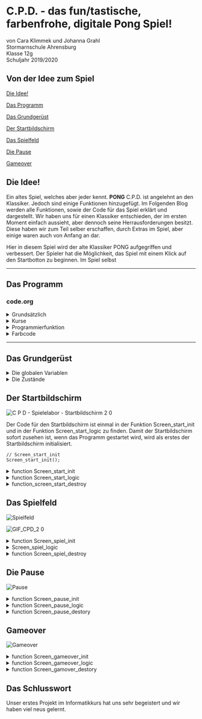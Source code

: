 # C.P.D. - das fun/tastische, farbenfrohe, digitale Pong Spiel!
von Cara Klimmek und Johanna Grahl  
Stormarnschule Ahrensburg  
Klasse 12g  
Schuljahr 2019/2020  


## Von der Idee zum Spiel

[Die Idee!](#eins)

[Das Programm](#zwei)

[Das Grundgerüst](#drei)

[Der Startbildschirm](#vier)

[Das Spielfeld](#fünf)

[Die Pause](#sechs)

[Gameover](#sieben)


## Die Idee! <a name="eins"></a>

Ein altes Spiel, welches aber jeder kennt. **PONG** C.P.D. ist angelehnt an den Klassiker. Jedoch sind einige Funktionen hinzugefügt. Im Folgenden Blog werden alle Funktionen, sowie der Code für das Spiel erklärt und dargestellt.
Wir haben uns für einen Klassiker entschieden, der im ersten Moment einfach aussieht, aber dennoch seine Herrausforderungen besitzt. Diese haben wir zum Teil selber erschaffen, durch Extras im Spiel, aber einige waren auch von Anfang an dar. 


Hier in diesem Spiel wird der alte Klassiker PONG aufgegriffen und verbessert. Der Spieler hat die Möglichkeit, das Spiel mit einem Klick auf den Startbotton zu beginnen. Im Spiel selbst 
 
<hr>


## Das Programm <a name="zwei"></a>
### code.org

<details>
  <summary>Grundsätzlich</summary>
  
  * Schüler sollen weltweit kostenlosen Zugang haben Informatik zu lernen. 
  * Über diese Seite kann der Lehrer einen Lehreraccount erstellen, sodass er alle Projekte der Schüler jederzeit abrufen kann. 
  * Mehrere Unternehmen unterstützen code.org. Z.B. Google, Microsoft und viele mehr.
  
  </details>

<details>
  <summary>Kurse</summary>
  Bei code.org können Nutzer auch ohne Anmeldung Kurse zum Thema programmieren machen. Dabei werden in verschiedene Altersstufen unterschieden. Auch gibt es Kurse für Nichtleser, sodass auch schon die Kleinsten programmieren lernen können.   
  
![Screenshot_2019-11-06 Kurs-Blog](https://user-images.githubusercontent.com/54102292/68305936-dbc75180-00a8-11ea-8260-d0db680c4457.png)
  
Hier wird ein möglicher Kurs gezeigt. Hierbei soll der Benutzer den Künstler durch das Einsezten der vorhandenen Bausteine dazu bringen, das vorgegebene Muster nachzumalen.  

![InkedScreenshot_2019-11-06 Kurs-fertig-Blog_LI](https://user-images.githubusercontent.com/54102292/68306539-04038000-00aa-11ea-95e8-10e89e56c5b5.jpg)

Wenn die Bausteine eigefügt sind und auf den Startbutton geklickt wird, dann beginnt der Künstler zu zeichnen und mit den richtigen Variablen (mit roten Pfeilen markiert) an der richtigen Stelle wird auch das gezeichnet. Klickt man auf den Progarmm zeigen Button (mit dem grünen Pfeil mariert), so wird der Javascriptcode angezeigt.

  ![Screenshot_2019-11-06 Kurs-Progamm-Blog](https://user-images.githubusercontent.com/54102292/68306932-b89da180-00aa-11ea-830a-a4265b615904.png)
  
  </details>
  
<details>
  <summary>Programmierfunktion</summary>
 Auf code.org können verschiedenen Module benutzt werden, um ein Spiel oder Sonstiges programmieren zu können. Um nun ein Spiel programmieren zu können, wird das Spielelabor ausgewählt. In diesem Labor kann alles auprobiert werden. code.org stellt bereits vorgefertigte Baussteine zur Verfügung. Diese können als Bausteine angezeigt werden oder aber auch als Javaskipt. Auch lassen sich eigende nicht vorhandene Befehle programmieren, wobei das Programm nicht alle Javaskript funktionen kennt.
  Es kann somit für Angfänger, sowie fortgeschrittene leicht programmiert werden.
  Im App-Labor könne Spiele in Form einer App programmiert werden. Dadurch lassen sich diese Spiele auch auf Tablets oder Handys spielen.   
  Hierbei muss allerdings beachtet werden, dass code.org teilweise eigene Befehle verwendet, sodass eine Recherche für Javascriptbefehle schwierig wir. Dadurch muss der Benuzer vieles ausprobieren und kommt hauptsächlich mit den code.org Befehlen zu seinem Ziel.
  </details>
  
<details>
  <summary>Farbcode</summary>
 Während man auf code.ord programmiert, wird man mit verschidenen Typen und Farben konfrontiert. Dabei variieren die Farben je nachdem in welcher Sprache man programmiert.
  
  Die Bausteine:
  * eine programmiete _Funktion_ ist immer grün
  * ein Baustein, der die _World_ beschreibt und definiert ist immer gelb
  * ein _Sprite_ oder _Groupe_ ist immer rot
  * die Bausteine der Kategorie _Drawing_ sind immer hellblau
  * ein Comment wird grau angezeigt
  * ein Baustein aus _Control_ ist in einem mittelblau
  * eine Variable ist lila angezeigt
  * die Kategorie _Mathe_ ist orange
  
In diesem Spiel wurde allerdings in Javaskript geschrieben. Auch hier gibt es in code.org einen Farbencode, jedoch unterscheiden sich diese von dem Bausteincode.

  * die Variablen _var_ sowie die Funktionen, wie zum Beispiel _if_ werden lila angezeigt
  * _Comments_ sind grün 
  * variierbare Elemente wie _Farben_ oder _Positionsangaben_ werden blau angezeigt
  * alle aderen _Texte_ sind grau
  * die Boolean, welche _true_ und _false_ definieren, sind blau
  
  </details>
  
  <hr>
 
## Das Grundgerüst <a name="drei"></a>

<details>
  <summary> Die globalen Variablen </summary>

In unserem Spiel verwenden wir globale Variablen. Das heißt sie werden im Gegensatz zu lokalen Variablen am Anfang des Codes definiert und sind im gesamten Programmcode, auch innerhalb von Funktionen, sichtbar. Lokale Variablen werden erst in einer Funktion definiert und mit Werten belegt, allerdings kann dann auch innerhalb dieer Funktion auf die lokale Variable zugegriffen werden. Bei globalen Variablen können alle Funktion auf die Variablen zugreifen und diese mit Werten belegen.

```  
var Hintergrund_start;  
var Hintergrund_spiel;  
var Hintergrund_gemeover;  
var Hintergrund_pause;  

var Schlaeger_links;  
var Schlaeger_rechts;  
var Schlaegergeschwindigkeit = 10;  

var Mittellinie;  

var Startblock;  
var New_game_block;  
var Pauseknopf;  

var Text_start;  
var Text_gameover; 

var Screen_hight;  
var Scgreen_bottom;  
var Screen_rand_links;  
var Screen_rand_rechts;  

var Ball;  
var Ballgeschwindigkeit;   

var counter1 = 0;  
var counter2 = 0;
```
---
In unserem Variablen haben wir auch Boolean Variablen benutzt. Diese können Aussagen, wie zum Beispiel Screen_start_active, als "wahr" (true) oder "falsch" (false) definieren. Somit kann inerhalb einer if-Funktion zum Beispiel gesagt werden, wenn die Aussage "wahr" ist, soll eine bestimmte Aktion ausgeführt werden.

```
var Screen_start_active = Boolean (true);  
var Screen_spiel_active = Boolean (false);  
var Screen_gameover_active = Boolean (false);  
var Screen_pause_active = Boolean (false);  

var Screen_changed_start = Boolean (false);  
var Screen_changed_pause = Boolean (false);  
var Screen_changed_gameover = Boolean (false);  
var Screen_changed_neu = Boolean (false);  
var Screen_changed_weiter = Boolean (false);  
```  
---

</details>

<details>
  <summary> Die Zustände </summary>
  
Unser Spiel hat verschiedene Zustände, welche hier im Zustandsübergangsdiagramm zusehen sind.

![Zustandsdiamgramm 2](https://user-images.githubusercontent.com/54102292/68529440-1a564980-02ff-11ea-85c6-e6a14c8e32ab.png)

Der erste Zustand der erreicht werden kann, ist der Start. Von diesem Zustand kann man auf das Spiel kommen. Sobald man im Spiel ist, gibt es mehrere Möglichkeiten. Man kann in den Pausezustand gelangen und von diesem auch wieder zurück zum Spiel. Vom Spiel in den Gameoverzustand. Von diesem Zustand kann man allerdings auch wieder zum Spiel gelangen, damit mehrere Runden gespielt werden können.

Zu jedem Zustand gibt es ein Screen, wobei jeder Screen durch eine eigene init-Funktion initialisiert wird. Die Logik wird in der jeweilligen Logic-Funktion abgearbeitet.
Die einzelnen Zustände, bzw. Screens, werden über die Hauptschleife gesteurt. Dies ist durch die Boolean Variablen möglich. Jeder Screen hat zwei boolsche Variablen. Einmal die Aussage darüber ob der jeweillige Screen aktiv ist (Screen_start_active) und ob dieser Screen sich ändern soll (Screen_changed_start).
In der Hauptschleife wird dauerhaft abgefragt, welche Aussage gerade "wahr" ist. Wenn ein Aussage über den aktiv Zustand eines Screens wahr ist, wird definiert, dass in die logic-Funktion gesprungen wird.

```   
  if (Screen_start_active) {
      Screen_start_logic();
  }

  if (Screen_spiel_active) {
      Screen_spiel_logic();
  }
  
  if (Screen_gameover_active){
      Screen_gameover_logic();
  }
  
  if (Screen_pause_active){
      Screen_pause_logic();
  }
```
---
Wenn ein Screen gewechselt wird, werden verschiedene Aktionen ausgeführt. Als erstes wird der momentan aktive Screen "zerstört" (Screen_start_destory). Dies wird aber später nochmal genauer erklärt. 
Des weitern wird der momentan aktive Bildschirm als "falsch" definiert und der Bildschirm der aktiv werden soll als "wahr" dargestellt (z.B. Screen_start_aktive = false und Screen_spiel_active = true). Damit der nächste Screen auch angezeigt wird, wird der entsprechende Screen initialisiert (Screen_spiel_init). Zum Schluss wird noch die Aussage, dass der Screen wechseln soll, als "falsch" definiert.

```
if (Screen_changed_start) {
      Screen_start_destroy();
      Screen_start_active = false;
      Screen_spiel_active = true;
      Screen_spiel_init();
      Screen_changed_start = false;
  }
  
  if (Screen_changed_pause){
      Screen_spiel_destroy();
      Screen_spiel_active = false;
      Screen_pause_active = true;
      Screen_pause_init();
      Screen_changed_pause = false;
  }
  
  if (Screen_changed_weiter){
      Screen_pause_destroy();
      Screen_pause_active = false;
      Screen_spiel_active = true;
      Screen_spiel_init();
      Screen_changed_weiter = false;
      
  }
  
  if (Screen_changed_gameover){
      Screen_spiel_destroy();
      Screen_spiel_active = false;
      Screen_gameover_active = true;
      Screen_gameover_init();
      Screen_changed_gameover = false;
  }  
  
  if (Screen_changed_neu){
      Screen_gameover_destroy ();
      Screen_gameover_active = false;
      Screen_spiel_active = true;
      Screen_spiel_init();
      Screen_changed_neu = false;
      counter1 = 0;
      counter2 = 0;
  }
```   
---

</details>

 
## Der Startbildschirm <a name="vier"></a>
 
![C P D  - Spielelabor - Startbildschirm 2 0](https://user-images.githubusercontent.com/54102292/68607852-e3746500-04b1-11ea-8dbe-39e7d18a1c02.jpg)


 
Der Code für den Startbildschirm ist einmal in der Funktion Screen_start_init und in der Funktion Screen_start_logic zu finden.
Damit der Startbildschirm sofort zusehen ist, wenn das Programm gestartet wird, wird als erstes der Startbildschirm initialisiert.

```  
// Screen_start_init
Screen_start_init();
```  

 <details>
  <summary>function Screen_start_init</summary>
 
 
 In der Funktion Screen_start_init wurde der Hintergrund (Hintergrund_start) als weiß festgelegt. Bei der Schrift (Text_start) wird einmal die Größe, die Schriftart, die Farbe und zum Schluss noch den eigentlichen Text mit der Position, wo dieser stehen soll, festgelgt.
  
   ```
  //Hintergrund_start 
      Hintergrund_start = backround("white");  
      
  //Text_start  
      Text_start = textSize(100);  
      Text_start = textFont("Calibri");  
      Text_start = fill("blue");  
      Text_start = text("PONG", 70,200);  
  ```
  ---
 Der Startbutton (Startblock), mit dem man vom Startbildschirm zum Spiel wechseln kann, wird ebenfalls in der Funktion Screen_start_init festgelegt. Hierbei wird durch den Befehl "createSprite" festgelegt, wo dieser Startblock liegen soll. Es wird neben der x und y Position auch die Höhe und die Breite festgelgt. Durch den Befehl "setAnimation" wird der Startblock mit der entsprechenden Animation ausgegeben. Die Animation ist bei Code.org im Zeichentrickbereich hinterlegt.
 
```
 //Startblock  
      Startblock = createSprite (200,285,150,50);  
      Startblock.seeAnimation("flatDark41_1");  
```
---
Der Ball welcher auf dem Startbildschirm "herumfliegt" wird ebenfals in dieser Funktion definiert. Auch hier haben wir wieder ein Sprite definiert mit einer x,y Koordinate. Ebenfalls haben wir die Weite und Höhe des Balles definiert und auch eine Farbe.
Damit der Ball sich bewegt, haben wir ebenfalls einen vorgefertigten Befehl von Code.org benutzt. Dieser heißt "Ball.velocity" wobei dann immer die jeweillige Achse mit rangehängt wird (Ball.velocityX). Damit wird die Geschwindigkeit in x- oder y- Richtung bestimmt.

```
//Ball
    Ball = createSprite ();
      Ball.x = 200;
      Ball.y = 200;
      Ball.width = 15;
      Ball.height = 15;
      Ball.shapeColor = "red";
      
      Ball.velocityX = 8;
      Ball.velocityY = 5;
  ``` 
  ---
Desweitern haben wir in dieser Funktion auch die Bildschirmgrenze definiert. Diese haben wir in Abhängikeit zur Spielfeldgröße gesetzt. Somit ist es egal, in welcher Größe das Spielfeld angezeigt wird. Dies haben wir mit dem Befehl World.height, bzw. World.width gemacht.
  ```
//Screen_height_start
    Screen_height = 0;

//Screen_bottom_start
    Screen_bottom = World.height;
      
//Screen_Rand_links
    Screen_rand_links = 0;
      
//Screen_Rand_rechts
    Screen_rand_rechts = World.width;
```
---
    
  
  ![Screenshot_2019-08-28 Startbutton-Bild](https://user-images.githubusercontent.com/54102292/63864321-ed58f280-c9af-11e9-909a-866e0d629293.png)

  </details> 
  
<details>
  <summary>function Screen_start_logic</summary>
  
  Als erstes haben wir nochmal den Hintergrund und den Text definiert, damit der Ball welcher über den Bildschirm fliegt auch zu sehen ist und es nicht zu einer langen Reihe an Bällen kommt.
  Damit der Ball am Bildschirm Rand abprallt, haben wir eine if-Funktion definiert. Die besagen, dass wenn der Ball den Bildschirmrand berührt, die Ballgeschwindigkeit (Ball.velocity) sich vom Vorzeichen her umdreht (mal -1). Dadurch verändert sich der X- bzw. Y-Wert, und somit die Richtung des Balles. Dies haben wir bei allen vier Bildschirmrändern getan.  
  ```
//Ball.isTouching Screen_height
  if (Ball.y < Screen_height){
      Ball.velocityY = -1*Ball.velocityY;
  }
  
//Ball.isTouching Screen_bottom
  if (Ball.y > Screen_bottom){
      Ball.velocityY = -1*Ball.velocityY;
  }

// Ball.x < Screen_rand_links 
 if (Ball.x < Screen_rand_links){
      Ball.velocityX = -1*Ball.velocityX;
  }

// Ball.x > Screen_rand_rechts 
  if (Ball.x > Screen_rand_rechts){
      Ball.velocityX = -1*Ball.velocityX;
  }
```
---

Damit das Spiel gestartet werden kann, haben wir den Startblock. Wenn man auf diesen mit der Maus klickt, erklingt ein Sound, welchen wir aus der Soundbibliothek von Code.org haben. Desweitern wird definiert, das die Aussage Screen_changed_start "wahr" ist. Dadurch "springt" das Programm wieder in die Hauptschleife, um dort die if-Funktion für Screen_changed_start auszuführen.

```
// mousePressedOver (Startblock)
  if (mousePressedOver(Startblock)){
      Screen_changed_start=true;
      playSound ("https://audio.code.org/start1.mp3");
  }
```
  </details>
  
<details>
  <summary>function_screen_start_destroy</summary>
  
 In ihr werden alle Angaben, welche wir in Screen_start_init gemacht haben "zerstört". Das heißt sie werden nicht mehr auf dem Bildschirm angezeigt, können aber falls man wieder in Screen_start_init kommt, wiederhergestellt werden. Diese Funktion brauchen wir, um zwischen den einzelnen Screens wechseln zu können.
 
``` 
function Screen_start_destroy (){
 
    Hintergrund_start.destroy;
    Text_start.destroy;
    Startblock.destroy();
    Ball.destroy();
}
``` 
</details>

 
 ## Das Spielfeld <a name="fünf"></a>
 
 ![Spielfeld](https://user-images.githubusercontent.com/54102292/68529738-db75c300-0301-11ea-977c-dc1255a79b1c.png)
 
 ![GIF_CPD_2 0](https://user-images.githubusercontent.com/54102292/68670416-2e8f8600-054d-11ea-9d79-5b297416a822.jpg)

 
 <details>
  <summary>function Screen_spiel_init</summary>
Durch die Hauptschleife kommt man nun in die init-Funktion vom "Spiel". Als erstes haben wir wieder den Hintergrund (Hintergrund_spiel) defieniert. Hier haben wir uns für Grün entschieden, da wir somit eine Tischtennisplatte emittieren können. Des weitern haben wir noch eine Mittellinie (Mittellinie) definiert, damit die Spieler besser in die zwei Hälften unterscheiden können.
  
  ```
// Hintergrund_Spiel
    Hintergrund_spiel = background("green");

// Mittellinie
    Mittellinie = stroke("yellow");
    Mittellinie = strokeWeight("1");
    Mittellinie = line(World.wdith/2,World.height);
```
--- 

Die Schläger (Schlaeger_rechts / Schlaeger_links) haben wir wieder durch den Befehl createSprite programmiert. Die Schläger haben wir in relativ zur Bildschirmgröße gesetzt, damit es egal ist, wie groß dieser später ist. Dies haben wir durch die World.height / bzw. World.width gemacht. So ist die Höhe der Schläger zum Beispiel ein achtel der Bildschirmgröße (World.width/8). So ist gewährleistet, dass der Schläger nicht zu klein, zu groß, zu breit, zu dünn für den Bildschrim ist. Auch haben wir die Position in Abhängigkeit zur Bildschirmgröße gestzt, so dass der Abstand zum Bildschirmrand immer gleich ist.
Die Schläger haben wir mit unterschiedlichen Farben belegt, damit man diese besser auseinanderhalten kann und die Spieler so einer Farbe zugewiesen werden.

```
//Schläger_rechts
    Schlaeger_rechts = createSprite ();
      Schlaeger_rechts.x = World.height/1.08;
      Schlaeger_rechts.y = World.height/2;
      Schlaeger_rechts.width = World.width/40;
      Schlaeger_rechts.height = World.width/8;
      Schlaeger_rechts.shapeColor = "blue";

//Schläger_links
    Schlaeger_links = createSprite();
      Schlaeger_links.x = World.height/13.33;
      Schlaeger_links.y = World.height/2;
      Schlaeger_links.width = World.width/40;
      Schlaeger_links.height = World.height/8;
      Schlaeger_links.shapeColor = "red";
```
--- 
Auch in dieser Funktion haben wir die Spielgröße definiert, allerdings anders als beim Startbildschirm. Die Ränder Links und Rechts (Screen_rand_links / Screen_rand_rechts) sind gleich geblieben. Die Höhe des Spielfeldes haben wir mit der Schlägergröße in Zusammenhang gesetzt. Da die normale Höhe in unserem Fall 0 ist, haben wir hier die Schlägergröße durch zwei grechnet, damit der Schläger nicht zur Hälfte verschwindet, da der Fixpunkt des Schläger die Mitte ist, wenn man ihn nach oben bewegt. Die Unterseite des Spielfeldes, haben wir durch die Bildschirmgröße (World.height) minus die Schlägergröße (Schlaeger_links.height)
durch zwei definiert. Dadurch verschwindet der Schläger beim runterbewegen auch nicht zur Hälfte, aufgrund des Fixpunktes in der Mitte des Schlägers.

```   
//Screen_height_spiel = (Schlägergröße / 2)
    Screen_height = (Schlaeger_links.height / 2);

//Screen_bottom_spiel = Bildschirmgröße - (Schlägergröße / 2)
    Screen_bottom = World.height - (Schlaeger_links.height / 2); 
      
//Screen_Rand_links
    Screen_rand_links = 0;
      
//Screen_Rand_rechts
    Screen_rand_rechts = World.width;
```
---

Den Spielball haben wir wie in der Funktion Screen_start_init definiert. Durch createSprite und die jeweilligen Größenangaben und Koordinaten. Diese mal haben wir den Ball mit der Farbe weiß belegt, damit er angepasst zum restlichen Spiel ist.

```
//Ball
    Ball = createSprite ();
      Ball.x = 200;
      Ball.y = 200;
      Ball.width = 15;
      Ball.height = 15;
      Ball.shapeColor = "white" ;
```
Die Ballgeschwindigkeit, wird hier zufällig gewählt. Dies haben wir durch ein Funktion (function zufaellige_zahl) ausgedrückt. Hierbei wird für die Geschwindigkeit und Richtung eine zufällige Zahl zwischen -8 und 8 (randomNumber (-8,8)) vom Computer ausgewählt. Wenn diese bei der X-Koordinate allerdings null beträgt, greift die if-funktion Ball.velocityX = 0. Dort wird die Geschwindigkeit mit einer festen Zahl belegt. Dies haben wir gemacht, damit der Ball nicht in der Mitte des Spielfeldes sich nur nach oben und unten bewegt.

```
Ballgeschwindigkeit = zufaellige_zahl();
  function zufaellige_zahl (){
    Ball.velocityY = randomNumber (-8,8);
    Ball.velocityX = randomNumber (-8,8);
    if (Ball.velocityX == 0){
      Ball.velocityX = 3.5;
    }
  }
```
  </details>
  
<details>
  <summary>Screen_spiel_logic</summary>
Auch hier haben wir den Hintergrund und die Mittellinie nochmals definiert, damit der Ball sich auch wirklich bewegt und es sich nicht mehrer Bälle bilden.
Desweitern haben wir hier den Spielstand (counter1 /counter2) eingefügt, diese sind Variablen, welche wir bei den globalen Variablen mit null belegt haben. Diese Variablen wird nun durch den Befehl text angezeigt. 
 
```
// Hintergrund2
    Hintergrund_spiel = background("green");

// Mittellinie
    Mittellinie = stroke("white");
    Mittellinie = strokeWeight("5");
    Mittellinie = line(200,0,200,400);

//Counter 
    fill ("white");
    text(counter1,130,80);
    text(counter2,220,80);
```
---
Damit der Ball während des Spieles, dass heißt zwischen zwei Punkten, nicht bei der gleichen Geschwindigkeit bleibt, haben wir den Ball so programmiert, dass dieser mit der Zeit schneller wird. Allerdings nimmt er eher langsam an Geschwindigkeit zu, damit er falls der Ball grundsätzlich eher schneller ist nicht zu schnell wird. Das schnellerwerden haben wir durch den Befehl Ball.getSpeedAndDirection programmiert. Hierbei wird die Geschwindigkeit immer um 0,005 erhöht und die Richtung bleibt gleich.

```
//Ball wird schneller
    Ball.setSpeedAndDirection(Ball.getSpeed()+0.005,Ball.getDirection()+0);
 ``` 
 --- 
 Wenn der x-Koordinate des Balles (Ball.x) größer ist als der Wert für den linken Bildschrimrand (Scree_rand_links), wird der entsprechende Zählstand um eins ehöht und der Ball wird wieder in der Mitte des Spielfeldes angezeigt.
Der Zählstand wird um eins erhöht, in dem beim entsprechenden Counter +1 gerechnet wird. 
Beim Ball werden x- und y-Koordinaten festgelegt, wo dieser wieder auftauchen soll, nach dem er über den Bildschirmrand geflogen ist. Damit der Ball nicht immer in die gleiche Richtung fliegt und auch nicht immer die gleiche Geschwindigkeit hat, haben wir diese (Ball.velocity) wieder mit einer zufälligen Zahl (randomNumber) belegt. Dabei haben wir den Zahlenbereich immer so festgelgt, dass der Ball auf die Spielhälfte fliegt, als ob der Spieler der ein Punkt gemacht hat, einen Aufschlag ausführen würde. Das heißt, beim linken Rand ist der Bereich der x-Geschwindigeit -8 bis -4 und die y-Geschwindigkeit -8 bis 8. Somit fliegt der Ball zuerst in die linke Spielfeldhälfte. Allerdings immer in einem anderen Winkel, so dass dies nicht absehbar ist. Beim rechten Spielfeldrand ist es genauso, nur das der Bereich der x-Geschwindigkeit 4 bis 8 ist und die y-Geschwindigkeit einen Bereich von -8 bis 8 hat.

```
// Ball.x < Screen_rand_links counter2  
   if (Ball.x < Screen_rand_links){
  
      Ball.velocityX = randomNumber (-8,-4);
      Ball.velocityY = randomNumber (-8,8);
      Ball.x = 200;
      Ball.y = 200;
      counter2 += 1;
  }

// Ball.x > Screen_rand_rechts counter1 
  if (Ball.x > Screen_rand_rechts){
    
      Ball.velocityX = randomNumber (4,8);
      Ball.velocityY = randomNumber (-8,8);
      Ball.x = 200;
      Ball.y = 200;
      counter1 += 1;
  }
  ```
  --- 
  Auch haben wir einen "Drall" des Balles programmiert. Wenn der Schläger sich bewegt, während der Ball diesen trifft, prallt er in einem anderen Winkel ab, als wenn der Schläger sich nicht bewegen würde. Das heißt damit dieser Drall durchgeführt wird, müssen die Bedingungen, dass der Schläger sich bewegt und das der Ball den Schläger brührt, beide erfüllt sein. Dies haben wir durch eine if-Funktion definiert. Wenn diese Bedingungen beide erfüllt werden, wird die y-Geschwindigkeit (Ball.velocityY) des Balles - bzw. + 1,5 gerechnet. - wird gerechnet, wenn der Schläger sich nach oben bewegt und + wenn der Schläger sich nach unten bewegt. Dadurch verändert sich die Richtung sowie auch zum Teil die Geschwindigkeit.

```
// Drall beim Wegziehen Schlaeger_links
  if (keyDown("W") && Ball.isTouching (Schlaeger_links)){
      Ball.velocityY -= 1.5;
  }
  if (keyDown ("S") && Ball.isTouching (Schlaeger_links)){
      Ball.velocityY +=1.5;
  }
  
// Drall beim Wegziehen Schlaeger_rechts
  if (keyDown ("up") && Ball.isTouching (Schlaeger_rechts)){
      Ball.velocityY -=1.5;
  }
  if (keyDown ("down") && Ball.isTouching (Schlaeger_rechts)){
      Ball.velocityY +=1.5;
  }
  ```
  --- 

Die Schlägerbewegung haben wir an Tasten gebunden. So sind die Tasten "W" und "S" für den linken Schläger, zum hoch und runter bewegung. Und die Pfeiltasten für den rechten Schläger zum hoch und runter bewegen. 
Auch dies haben wir wieder durch eine if-Funktion programmiert. Diese sagt aus, dass wenn der die Taste sich nach unten bewegt (keyDown), das die y-Koordinate des Schlägers um die Schlägergeschwindigkeit addiert oder subtrahiert wird. Die Schlägergeschwindigkeit haben wir in den globalen Variablen mit 10 definiert. Das heißt die y-Koordinate wird immer um 10 subtrahiert, bzw. addiert. Desweitern haben wir in der Bedingung der if-Funktion noch definiert, dass der die y-Koordinate (Schlaeger_links.y) nicht größer bzw. kleiner als die Bildschirmhöhe bzw. der Bildschirmrand unten sein darf. 

```
// keyDown (up)
  if (keyDown("W")&& (Schlaeger_links.y > Screen_height)){
      //Schlaeger_links.y = Schlaeger_links.y-Schlaegergeschwindigkeit;
        Schlaeger_links.y -= Schlaegergeschwindigkeit;
  }

//keyDown (down)
  if (keyDown("S")&& (Schlaeger_links.y < Screen_bottom)) {
     //Schlaeger_links.y = Schlaeger_links.y + Schlaegergeschwindigkeit;
      Schlaeger_links.y += Schlaegergeschwindigkeit;
  }

//keyDown (W)
  if (keyDown("up")&&(Schlaeger_rechts.y > Screen_height)) {
      //Schlaeger_rechts.y = Schlaeger_rechts.y - Schlaegergeschwindigkeit;
        Schlaeger_rechts.y -= Schlaegergeschwindigkeit;
  }

//keyDown (S)
  if (keyDown("down")&&(Schlaeger_rechts.y < Screen_bottom)) {
     //Schlaeger_rechts.y = Schlaeger_rechts.y + Schlaegergeschwindigkeit;
      Schlaeger_rechts.y += Schlaegergeschwindigkeit;
  }
```
--- 
Damit der Ball auch vom Schläger abprallt, haben wir beim Drall eine if-Funktion programmiert, die ausgeführt wird, wenn der Ball den Schläger berührt. Dies haben wir durch Ball.isTouching definiert. Wenn der Ball nun den Schläger berührt, wir die x-Geschwindigkeit (Ball.velocityX) des Balles mal -1 gerechnent, da diese sich somit ändert und der Ball in dem Winkel Einfallswinkel = Ausfallswinkel weiterfliegt.
Außerdem wird immer ein Sound gespielt, welcher aus der Soundbibliothek von Code.org ist. Dies haben wir  über den Befehl playSound programmiert.

```
//Ball.isTouching Schlaeger_links
  if (Ball.isTouching(Schlaeger_links)){
      Ball.velocityX = -1*Ball.velocityX;
      playSound ("https://audio.code.org/goal1.mp3");
      
  }
  
//Ball.isTouching Schlaeger_rechts
  if (Ball.isTouching(Schlaeger_rechts)){
      Ball.velocityX = -1*Ball.velocityX;
      playSound ("https://audio.code.org/goal1.mp3");

``` 
--- 
Damit der Ball wie auf dem Startbildschirm von der oberen Kante des Bildschirmes und der unteren Kante des Bildschirmes abprallt, haben wir auch hier ein if-Funktion programmiert. Sobald die y-Kooradinate des Balles (Ball.y) kleiner bzw. größer als die Bildschirmhöhe (Screen_height) bzw. Blidschirmunterkante (Screen_bottom) wird auch hier die y-Geschwindigkeit (Ball.velocityY) mit -1 multipliziert. Desweiteren wird bei der x-Geschwindigkeit (Ball.velocityX) plus eins gerechnet.

```
//Ball.isTouching Screen_height
  if (Ball.y < Screen_height){
      Ball.velocityY = -1*Ball.velocityY;
      Ball.x = Ball.x+1;
  }
  
//Ball.isTouching Screen_bottom
  if (Ball.y > Screen_bottom){
      Ball.velocityY = -1*Ball.velocityY;
      Ball.x = Ball.x+1;
  }
  
  ```
  --- 
  Um das Spiel zu pausieren, muss man die Leertaste drücken. Dies haben wir wieder durch eine if-Funktion programmiert. Sobald die Leertaste gedrückt wird (keyDown), wird die Aussage Screen_changed_pause als "wahr" definiert. Dadurch wird durch die Hauptschleife der Bildschirm für die Pause initalisiert.

```
// Pause
  if (keyDown ("space")){
      Screen_changed_pause = true;
  }
```
--- 
Das gleiche wie bei der Pausefunktion gilt auch bei der Gameoverfunktion. Nur das hier die Bedingung erfüllt sein muss, dass einer der Beiden counter die 10 als Wert haben muss. Dann wird auch hier die Aussage Screen_changed_gameover als "wahr" definiert. Desweitern wird noch ein Sound gespielt, welcher wieder durch den Befehl playSound ausgeführt wird.

```
// Game Over
  if (counter1 === 10 || counter2 === 10 ){
      Screen_changed_gameover = true;
      playSound ("https://audio.code.org/failure3.mp3");
  }
}
```  
  </details>
  
<details>
  <summary>function Screen_spiel_destroy</summary>
  Genauso wie beim Startbildschirm haben wir auch hier wieder ein destroy-Funktion. Diese brauchen wir, damit wir zwischen den Screens wechslen können.
  
  ```
  Hintergrund_spiel.destroy;
  Mittellinie.destroy;
  Schlaeger_rechts.destroy ();
  Schlaeger_links.destroy ();
  Ball.destroy ();
  
  ```  
  </details>
  
  ## Die Pause <a name="sechs"></a>
  
  ![Pause](https://user-images.githubusercontent.com/54102292/68529775-4d4e0c80-0302-11ea-814b-1efafe02cc6b.png)
  
  <details>
  <summary>function Screen_pause_init</summary>
  In der init-Funktion haben wir wie bei den anderen Zuständen den Hintergrund definiert. Auch haben wir den Zählstand anzeigen lassen, damit die Spieler auch während der Pause immer wissen wie es steht. Um weiter Spielen zu können, haben wir wie beim Startblock eine Animation für einen Continue-knopf eingefügt.
  
  ```
  //Hintergrund_pause
    Hintergrund_pause = background ("green");
  
//Pauseknopf
    Pauseknopf =createSprite (200,300,200,200);
      Pauseknopf.setAnimation("continue.jpg_1");

//Counter
    
    text(counter1,130,80);
    text(":", 190,70);
    text(counter2,220,80);
 
 ```
   </details>
   
   <details>
  <summary> function Screen_pause_logic</summary>
  In der logic-Funktion wurde nur definiert, was passiert wenn der der Continue-Knopf gedrückt wird. Dies haben wir durch eine if-Funktion und den mousePressedOver Befehl ausgerückt. Wenn der Knopf gedrückt wird, wird die Aussage Screen_changed_weiter als "wahr" definiert und durch die Hauptschleife wird das Spiel wieder initalisiert und es kann weiter gespielt werden.
  
  ```
   if (mousePressedOver (Pauseknopf)){
      Screen_changed_weiter = true;
      playSound ("https://audio.code.org/start1.mp3");
  }
  ```
  </details>
  <details>
  <summary> function Screen_pause_destory</summary>
 Wie bei allen Screens haben wir auch hier eine destroy-Funktion, damit zwischen den Screens gewechselt werden kann. 
  
  ```
   Hintergrund_pause.destroy;
    Pauseknopf.destroy();
 ``` 
</details>

## Gameover <a name="acht"></a>

![Gameover](https://user-images.githubusercontent.com/54102292/68529831-044a8800-0303-11ea-88d0-32d0f0391a1d.png)

<details>
<summary> function Screen_gameover_init</summary>
Der letzte Zustand den es gibt ist Gameover bzw. das einer der beiden Spieler gewonnen hat. Auch hier haben wir wie bei den vorherigen Zuständen auch mit einer init-Funktion angefangen. 
Hierbei haben wir zuerst den Hintergrund (background) schwarz definiert und den Zählstand wieder als Text ausgegeben.

```
// Hintergrund_gameover
    Hintergrund_gameover = background ("black");
    
// Counter
    text(counter1,100,80);
    text(":", 200,70);
    text(counter2,230,80);
```
--- 
Damit klar wird wer gewonnen hat, haben wir einen Text ausgeben lassen, der aber unterschiedlich ausfällt, da es davon abhängt wer gewonnen hat. Dies kontrollieren wir wieder über eine if-Funktion. Das heißt der Spieler dessen counter-Variable den Wert 10 bekommt den Text ausgegeben. So wird zum Beispiel wenn Spieler 1 gewonnen hat der Text: "You won red" ausgegeben. Beim Text haben wir dann noch definiert, wo, wie groß und welche Schriftart ausgegeben werden soll.

```
// Text = GameOver
  if (counter1 === 10){
      Text_gameover = textSize(50);
      Text_gameover = textFont("Calibri");
      Text_gameover = text("You won red", 70,200);
      
  }
  
  if (counter2 === 10){
      Text_gameover = textSize ("50");
      Text_gameover = textFont ("Calibri");
      Text_gameover = text ("You won blue", 70,200);
  }
```
 ---
 Damit man das Spiel nach einer Partie nochmal spielen kann, ohne das gesamte Programm neu starten zu müssen haben wir einen New_Game-Block programmiert. Auch hier haben wir wieder eine Animation aus dem Zeichentrickfilm Bereich von code.org benutzt. Den New-Game_Block haben wir durch den Befehl createSprite erzeugt, mit Angaben wo dieser erscheinen soll, und mit dem Befehl New_game_block.setAnimation haben wir ihn durch eine Animation ersetzt.
 
 ```
 // New_game_block
    New_game_block = createSprite (200,285,150,50);
    New_game_block.setAnimation("new Game button.jpg_1");
 ```
 ---
 
</details>

<details>
  <summary> function Screen_gameover_logic</summary>
In dieser Funktion haben wir, wie bei der Pause, nur den New_Game-Button. Das heißt durch eine if-Funktion haben wir die Bedingung erschaffen, dass wenn die Maus auf den Button klickt (mousePressedOver) die Aussage Screen_changed_neu als "wahr" definiert wird. Dadurch wird in der Hauptschleife wieder das Spiel initalisiert und man kann wieder von vorne anfangen zu spieln. Wichtig hierbei ist, dass diesem nicht nur das Spiel wie sonst initalisiert wird, sonder in der Hauptschleife auch der Wert der beiden counter auf null gesetzt wird.
  Desweitern haben wir auch hier wieder einen Sound durch den Befehl playSound eingefügt.
  
```
if (mousePressedOver(New_game_block)){
      Screen_changed_neu = true;
      playSound ("https://audio.code.org/start1.mp3");
  }
``` 

</details>

<details>
<summary> function Screen_gamover_destory</summary>
  Wie auch voher haben wir auch bei diesem Zustand eine destroy-Funktion. Diese bewirkt wie immer, das die voher initialiserten Bestandteile des Screens "zerstört" werden.
  
```
  Hintergrund_gameover.destroy ;
    Text_gameover.destroy ;
    New_game_block.destroy();
}
```
</details>

## Das Schlusswort

Unser erstes Projekt im Informatikkurs hat uns sehr begeistert und wir haben viel neus gelernt. 
